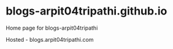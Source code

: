 # blogs-arpit04tripathi.github.io
Home page for blogs-arpit04tripathi

Hosted - blogs.arpit04tripathi.com
